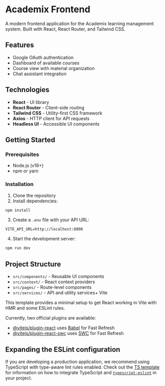 # Academix Frontend

A modern frontend application for the Academix learning management system. Built with React, React Router, and Tailwind CSS.

## Features

- Google OAuth authentication
- Dashboard of available courses
- Course view with material organization
- Chat assistant integration

## Technologies

- **React** - UI library
- **React Router** - Client-side routing
- **Tailwind CSS** - Utility-first CSS framework
- **Axios** - HTTP client for API requests
- **Headless UI** - Accessible UI components

## Getting Started

### Prerequisites

- Node.js (v16+)
- npm or yarn

### Installation

1. Clone the repository
2. Install dependencies:
```bash
npm install
```

3. Create a `.env` file with your API URL:
```
VITE_API_URL=http://localhost:8000
```

4. Start the development server:
```bash
npm run dev
```

## Project Structure

- `src/components/` - Reusable UI components
- `src/context/` - React context providers
- `src/pages/` - Route-level components
- `src/services/` - API and utility services+ Vite

This template provides a minimal setup to get React working in Vite with HMR and some ESLint rules.

Currently, two official plugins are available:

- [@vitejs/plugin-react](https://github.com/vitejs/vite-plugin-react/blob/main/packages/plugin-react) uses [Babel](https://babeljs.io/) for Fast Refresh
- [@vitejs/plugin-react-swc](https://github.com/vitejs/vite-plugin-react/blob/main/packages/plugin-react-swc) uses [SWC](https://swc.rs/) for Fast Refresh

## Expanding the ESLint configuration

If you are developing a production application, we recommend using TypeScript with type-aware lint rules enabled. Check out the [TS template](https://github.com/vitejs/vite/tree/main/packages/create-vite/template-react-ts) for information on how to integrate TypeScript and [`typescript-eslint`](https://typescript-eslint.io) in your project.
